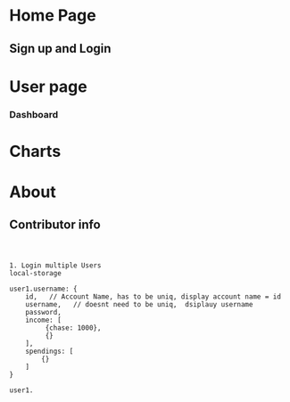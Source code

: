 
# Home Page
## Sign up and Login 

# User page
### Dashboard

# Charts
## 

# About 
## Contributor info


#

``` JS

1. Login multiple Users
local-storage

user1.username: {
	id,   // Account Name, has to be uniq, display account name = id
	username,   // doesnt need to be uniq,  dsiplauy username
	password, 
	income: [
		 {chase: 1000}, 
		 {}
	], 
	spendings: [ 
        {}
    ] 
}

user1.

``` 
